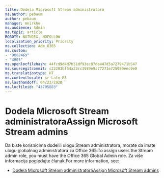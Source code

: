 ```yaml
---
title: Dodela Microsoft Stream administratora
ms.author: pebaum
author: pebaum
manager: mnirkhe
ms.audience: Admin
ms.topic: article
ROBOTS: NOINDEX, NOFOLLOW
localization_priority: Priority
ms.collection: Adm_O365
ms.custom:
- "9002469"
- "4805"
ms.openlocfilehash: 44fcd9d4d7b51df93ec87de447d5a7279471b547
ms.sourcegitcommit: c22283bf54a23cc3989e9a77271e725980eec9e0
ms.translationtype: HT
ms.contentlocale: sr-Latn-RS
ms.lasthandoff: 04/23/2020
ms.locfileid: "43795883"
---
```

# <a name="assign-microsoft-stream-admins"></a><span data-ttu-id="63785-102">Dodela Microsoft Stream administratora</span><span class="sxs-lookup"><span data-stu-id="63785-102">Assign Microsoft Stream admins</span></span>

<span data-ttu-id="63785-103">Da biste korisnicima dodelili ulogu Stream administratora, morate da imate ulogu globalnog administratora za Office 365.</span><span class="sxs-lookup"><span data-stu-id="63785-103">To assign users the Stream admin role, you must have the Office 365 Global Admin role.</span></span> <span data-ttu-id="63785-104">Za više informacija pogledajte članak:</span><span class="sxs-lookup"><span data-stu-id="63785-104">For more information, see:</span></span>

- [<span data-ttu-id="63785-105">Dodela Microsoft Stream administratora</span><span class="sxs-lookup"><span data-stu-id="63785-105">Assign Microsoft Stream admins</span></span>](https://docs.microsoft.com/stream/assign-administrator-user-role)

